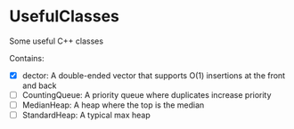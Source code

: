 # UsefulClasses
Some useful C++ classes

Contains:
- [X] dector: A double-ended vector that supports O(1) insertions at the front and back
- [ ] CountingQueue: A priority queue where duplicates increase priority
- [ ] MedianHeap: A heap where the top is the median
- [ ] StandardHeap: A typical max heap
